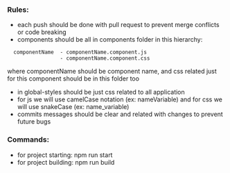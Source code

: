 ### Rules:

- each push should be done with pull request to prevent merge conflicts or code breaking
- components should be all in components folder in this hierarchy:

```
  componentName  - componentName.component.js
                 - componentName.component.css
```

where componentName should be component name, and css related just for this component should be in this folder too

- in global-styles should be just css related to all application
- for js we will use camelCase notation (ex: nameVariable) and for css we will use snakeCase (ex: name_variable)
- commits messages should be clear and related with changes to prevent future bugs

### Commands:

- for project starting: npm run start
- for project building: npm run build
